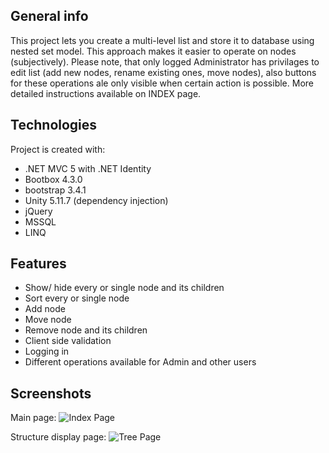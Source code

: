 ## General info
This project lets you create a multi-level list and store it to database using nested set model. This approach makes it easier to operate on nodes (subjectively). Please note, that only logged Administrator has privilages to edit list (add new nodes, rename existing ones, move nodes), also buttons for these operations ale only visible when certain action is possible. More detailed instructions available on INDEX page.






    
## Technologies
Project is created with:
* .NET MVC 5 with .NET Identity
* Bootbox 4.3.0
* bootstrap 3.4.1
* Unity 5.11.7 (dependency injection)
* jQuery
* MSSQL
* LINQ




## Features
* Show/ hide every or single node and its children
* Sort every or single node
* Add node
* Move node
* Remove node and its children
* Client side validation
* Logging in
* Different operations available for Admin and other users




## Screenshots
Main page:
![Index Page](https://i.ibb.co/D5P26Ys/Index-Page.png)

Structure display page:
![Tree Page](https://i.ibb.co/7SHzvJh/Tree-page.png)
